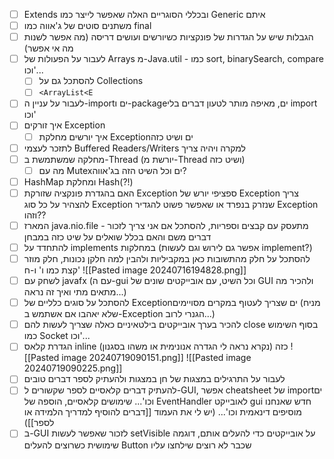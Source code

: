 - [ ] Extends ובכללי הסוגריים האלה שאפשר לייצר כמו Generic איתם
- [ ] משתנים סוטים של ג'אווה כמו final
- [ ] הגבלות שיש על הגדרות של פונקציות כשיורשים ועושים דריסה (מה אפשר לשנות מה אי אפשר)
- [ ]  לעבור על הפעולות של Arrays מ-Java.util - כמו sort, binarySearch, compare וכו'...
	- [ ] להסתכל גם על Collections
	- [ ] `<ArrayList<E`
- [ ] לעבור על עניין ה-importים ו-packageים, מאיפה מותר לטעון דברים בלי import וכו'
- [ ] איך זורקים Exception
	- [ ] איך יורשים מחלקת Exceptionים ושיט כזה
- [ ] לתזכר לעצמי Buffered Readers/Writers למקרה ויהיה צריך
- [ ] מחלקה שמשתמשת ב-Thread (יורשת מ-Thread ושיט כזה)
	- [ ] מה עם Mutexים וכל השיט הזה בג'אווה?
- [ ] HashMap ומחלקת Hash(?!)
- [ ] האם בהגדרת פונקציה שזורקת Exception ספציפי יורש של Exception צריך להצהיר על כל סוג Exception שנזרק בנפרד או שאפשר פשוט להגדיר Exception וזהו??
- [ ] המארז java.nio.file - מתעסק עם קבצים וספריות, להסתכל אם אני צריך לזכור דברים משם והאם בכלל שואלים על שיט כזה במבחן
- [ ] להתחדד על implements במחלקות (אפשר גם לירוש וגם לעשות implement?)
- [ ] להסתכל על חלק מהתשובות כאן במקביליות ולהבין למה חלקן נכונות, חלק מוזר קצת כמו ו' ו-ח'
      ![[Pasted image 20240716194828.png]]
- [ ] לשחק עם javafx (עם ה-gui וכל השיט, עם אובייקטים שונים של GUI ולהכיר מה מתאים מתי ואיך זה נראה...)
- [ ] להסתכל על סוגים כלליים של Exceptionים שצריך לעטוף במקרים מסויימים (מניח שלא יאהבו אם אשתמש ב-Exception הגנרי לרוב...)
- [ ] להכיר בערך אובייקטים בילטאיניים כאלה שצריך לעשות להם close בסוף השימוש כמו Socket וכו'...
- [ ] הגדרת קלאס inline כזה (נקרא נראה לי הגדרה אנונימית או משהו בסגנון)
      ![[Pasted image 20240719090151.png]]
      ![[Pasted image 20240719090225.png]]
- [ ] לעבור על התרגילים במצגות של חן במצגות ולהעתיק לספר דברים טובים
- [ ] להעתיק דברים קלאסיים לספר שקשורים ל-GUI, אפשר cheatsheet של importים וכו'... שימושים קלאסיים, הוספה של EventHandler לאובייקט gui חדש שאנחנו מוסיפים דינאמית וכו'... (יש לי את העמוד [[דברים להוסיף למדריך הלמידה או לספר]])
- [ ] ב-GUI לזכור שאפשר לעשות setVisible על אובייקטים כדי להעלים אותם, דוגמה שימושית כשרוצים להעלים Button שכבר לא רוצים שילחצו עליו